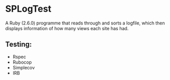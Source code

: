 # SPLogTest

A Ruby (2.6.0) programme that reads through and sorts a logfile, which then displays information of how many views each site has had.

## Testing:
- Rspec
- Rubocop
- Simplecov
- IRB


